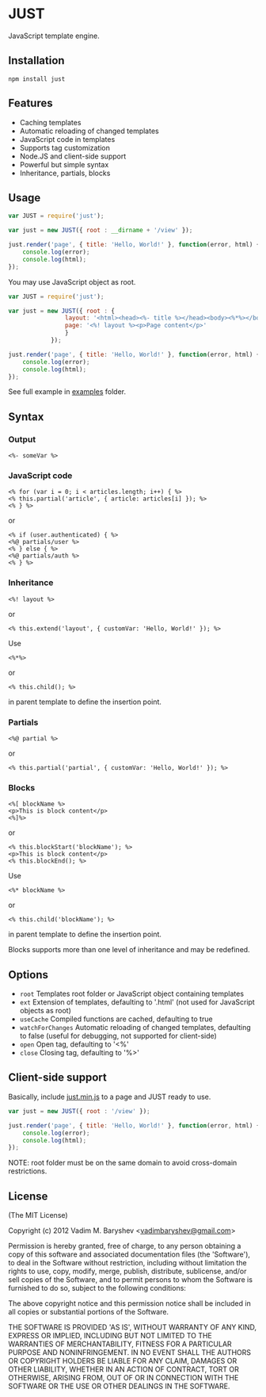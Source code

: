 # JUST

JavaScript template engine.

## Installation

	npm install just

## Features

  * Caching templates
  * Automatic reloading of changed templates
  * JavaScript code in templates
  * Supports tag customization
  * Node.JS and client-side support
  * Powerful but simple syntax
  * Inheritance, partials, blocks

## Usage

```js
var JUST = require('just');

var just = new JUST({ root : __dirname + '/view' });

just.render('page', { title: 'Hello, World!' }, function(error, html) {
	console.log(error);
	console.log(html);
});
```

You may use JavaScript object as root.

```js
var JUST = require('just');

var just = new JUST({ root : {
				layout: '<html><head><%- title %></head><body><%*%></body></html>',
				page: '<%! layout %><p>Page content</p>'
				}
			});

just.render('page', { title: 'Hello, World!' }, function(error, html) {
	console.log(error);
	console.log(html);
});
```

See full example in [examples](https://github.com/baryshev/just/tree/master/examples) folder.

## Syntax

### Output

```
<%- someVar %>
```

### JavaScript code

```
<% for (var i = 0; i < articles.length; i++) { %>
<% this.partial('article', { article: articles[i] }); %>
<% } %>
```

or

```
<% if (user.authenticated) { %>
<%@ partials/user %>
<% } else { %>
<%@ partials/auth %>
<% } %>
```

### Inheritance

```
<%! layout %>
```
or 

```
<% this.extend('layout', { customVar: 'Hello, World!' }); %>
```

Use


```
<%*%>
```

or

```
<% this.child(); %>
```

in parent template to define the insertion point.

### Partials

```
<%@ partial %>
```

or

```
<% this.partial('partial', { customVar: 'Hello, World!' }); %>
```

### Blocks

```
<%[ blockName %>
<p>This is block content</p>
<%]%>
```

or

```
<% this.blockStart('blockName'); %>
<p>This is block content</p>
<% this.blockEnd(); %>
```

Use


```
<%* blockName %>
```

or

```
<% this.child('blockName'); %>
```

in parent template to define the insertion point.

Blocks supports more than one level of inheritance and may be redefined.

## Options

  - `root`            Templates root folder or JavaScript object containing templates
  - `ext`             Extension of templates, defaulting to '.html' (not used for JavaScript objects as root)
  - `useCache`        Compiled functions are cached, defaulting to true
  - `watchForChanges` Automatic reloading of changed templates, defaulting to false (useful for debugging, not supported for client-side)
  - `open`            Open tag, defaulting to '<%'
  - `close`           Closing tag, defaulting to '%>'

## Client-side support

Basically, include [just.min.js](https://github.com/baryshev/just/tree/master/just.min.js) to a page and JUST ready to use.

```js
var just = new JUST({ root : '/view' });

just.render('page', { title: 'Hello, World!' }, function(error, html) {
	console.log(error);
	console.log(html);
});
```

NOTE: root folder must be on the same domain to avoid cross-domain restrictions.

## License 

(The MIT License)

Copyright (c) 2012 Vadim M. Baryshev &lt;vadimbaryshev@gmail.com&gt;

Permission is hereby granted, free of charge, to any person obtaining
a copy of this software and associated documentation files (the
'Software'), to deal in the Software without restriction, including
without limitation the rights to use, copy, modify, merge, publish,
distribute, sublicense, and/or sell copies of the Software, and to
permit persons to whom the Software is furnished to do so, subject to
the following conditions:

The above copyright notice and this permission notice shall be
included in all copies or substantial portions of the Software.

THE SOFTWARE IS PROVIDED 'AS IS', WITHOUT WARRANTY OF ANY KIND,
EXPRESS OR IMPLIED, INCLUDING BUT NOT LIMITED TO THE WARRANTIES OF
MERCHANTABILITY, FITNESS FOR A PARTICULAR PURPOSE AND NONINFRINGEMENT.
IN NO EVENT SHALL THE AUTHORS OR COPYRIGHT HOLDERS BE LIABLE FOR ANY
CLAIM, DAMAGES OR OTHER LIABILITY, WHETHER IN AN ACTION OF CONTRACT,
TORT OR OTHERWISE, ARISING FROM, OUT OF OR IN CONNECTION WITH THE
SOFTWARE OR THE USE OR OTHER DEALINGS IN THE SOFTWARE.
